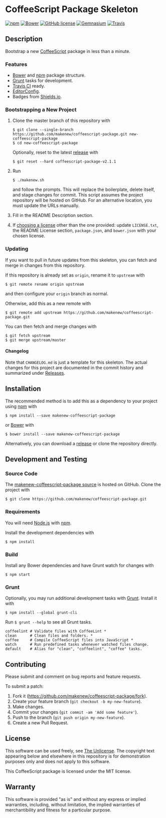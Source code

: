 # CoffeeScript Package Skeleton

[![npm](https://img.shields.io/npm/v/makenew-coffeescript-package.svg)](https://www.npmjs.com/package/makenew-coffeescript-package)
[![Bower](https://img.shields.io/bower/v/makenew-coffeescript-package.svg)](http://bower.io/search/?q=makenew-coffeescript-package)
[![GitHub license](https://img.shields.io/github/license/makenew/coffeescript-package.svg)](./LICENSE.txt)
[![Gemnasium](https://img.shields.io/gemnasium/makenew/coffeescript-package.svg)](https://gemnasium.com/makenew/coffeescript-package)
[![Travis](https://img.shields.io/travis/makenew/coffeescript-package.svg)](https://travis-ci.org/makenew/coffeescript-package)

## Description

Bootstrap a new [CoffeeScript] package in less than a minute.

[CoffeeScript]: http://coffeescript.org/

### Features

* [Bower] and [npm] package structure.
* [Grunt] tasks for development.
* [Travis CI] ready.
* [EditorConfig].
* Badges from [Shields.io].

[Bower]: http://bower.io/
[EditorConfig]: http://editorconfig.org/
[Grunt]: http://gruntjs.com/
[npm]: https://www.npmjs.com/
[Shields.io]: http://shields.io/
[Travis CI]: https://travis-ci.org/

### Bootstrapping a New Project

1. Clone the master branch of this repository with

   ```
   $ git clone --single-branch https://github.com/makenew/coffeescript-package.git new-coffeescript-package
   $ cd new-coffeescript-package
   ```

   Optionally, reset to the latest [release][Releases] with

   ```
   $ git reset --hard coffeescript-package-v2.1.1
   ```

2. Run

   ```
   $ ./makenew.sh
   ```

   and follow the prompts.
   This will replace the boilerplate, delete itself,
   and stage changes for commit.
   This script assumes the project repository will be hosted on GitHub.
   For an alternative location, you must update the URLs manually.

3. Fill in the README Description section.

4. If [choosing a license][Choose a license] other than the one provided:
   update `LICENSE.txt`, the README License section,
   `package.json`, and `bower.json` with your chosen license.

[Choose a license]: http://choosealicense.com/
[Releases]: https://github.com/makenew/coffeescript-package/releases
[The Unlicense]: http://unlicense.org/UNLICENSE

### Updating

If you want to pull in future updates from this skeleton,
you can fetch and merge in changes from this repository.

If this repository is already set as `origin`,
rename it to `upstream` with

```
$ git remote rename origin upstream
```

and then configure your `origin` branch as normal.

Otherwise, add this as a new remote with

```
$ git remote add upstream https://github.com/makenew/coffeescript-package.git
```

You can then fetch and merge changes with

```
$ git fetch upstream
$ git merge upstream/master
```

#### Changelog

Note that `CHANGELOG.md` is just a template for this skeleton.
The actual changes for this project are documented in the commit history
and summarized under [Releases].

## Installation

The recommended method is to add this as a dependency
to your project using [npm] with

```
$ npm install --save makenew-coffeescript-package
```

or [Bower] with

```
$ bower install --save makenew-coffeescript-package
```

Alternatively, you can download a [release][Releases]
or clone the repository directly.

[Bower]: http://bower.io/
[npm]: https://www.npmjs.com/
[Releases]: https://github.com/makenew/coffeescript-package/releases

## Development and Testing

### Source Code

The [makenew-coffeescript-package source] is hosted on GitHub.
Clone the project with

```
$ git clone https://github.com/makenew/coffeescript-package.git
```

[makenew-coffeescript-package source]: https://github.com/makenew/coffeescript-package

### Requirements

You will need [Node.js] with [npm].

Install the development dependencies with

```
$ npm install
```

[Node.js]: https://nodejs.org/

### Build

Install any Bower dependencies and have Grunt watch for changes with

```
$ npm start
```

### Grunt

Optionally, you may run additional development tasks with [Grunt].
Install it with

```
$ npm install --global grunt-cli
```

Run `$ grunt --help` to see all Grunt tasks.

```
coffeelint # Validate files with CoffeeLint *
clean      # Clean files and folders. *
coffee     # Compile CoffeeScript files into JavaScript *
watch      # Run predefined tasks whenever watched files change.
default    # Alias for "clean", "coffeelint", "coffee" tasks.
```

[Grunt]: http://gruntjs.com/

## Contributing

Please submit and comment on bug reports and feature requests.

To submit a patch:

1. Fork it (https://github.com/makenew/coffeescript-package/fork).
2. Create your feature branch (`git checkout -b my-new-feature`).
3. Make changes.
4. Commit your changes (`git commit -am 'Add some feature'`).
5. Push to the branch (`git push origin my-new-feature`).
6. Create a new Pull Request.

## License

This software can be used freely, see [The Unlicense].
The copyright text appearing below and elsewhere in this repository
is for demonstration purposes only and does not apply to this software.

This CoffeeScript package is licensed under the MIT license.

## Warranty

This software is provided "as is" and without any express or
implied warranties, including, without limitation, the implied
warranties of merchantibility and fitness for a particular
purpose.
